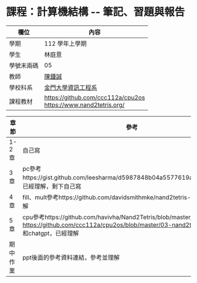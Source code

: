# 課程：計算機結構 -- 筆記、習題與報告

欄位 | 內容
-----|--------
學期 | 112 學年上學期
學生 |  林庭意
學號末兩碼 | 05
教師 | [陳鍾誠](https://www.nqu.edu.tw/educsie/index.php?act=blog&code=list&ids=4)
學校科系 | [金門大學資訊工程系](https://www.nqu.edu.tw/educsie/index.php)
課程教材 | https://github.com/ccc112a/cpu2os <BR/> https://www.nand2tetris.org/

章節 | 參考
-----|--------
1-2章 | 自己寫
3章 | pc參考https://gist.github.com/leesharma/d5987848b04a5577619ad15af7c358b4，已經理解，剩下自己寫
4章 | fill、mult參考https://github.com/davidsmithmke/nand2tetris-project4，已經理解
5章 | cpu參考https://github.com/havivha/Nand2Tetris/blob/master/05/CPU.hdl 、 https://github.com/ccc112a/cpu2os/blob/master/03-nand2tetris/05/CPU.hdl 和chatgpt，已經理解
期中作業 | ppt後面的參考資料連結，參考並理解
